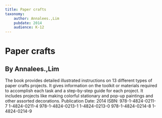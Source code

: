 ```yaml
---
title: Paper crafts
taxonomy:
	author: Annalees.,Lim
	pubdate: 2014
	audience: K-12
---
```

# Paper crafts
## By Annalees.,Lim

The book provides detailed illustrated instructions on 13 different types of paper crafts projects. It gives information on the toolkit or materials required to accomplish each task and a step-by-step guide for each project. It includes projects like making colorful stationary and pop-up paintings and other assorted decorations.
Publication Date: 2014
ISBN: 978-1-4824-0211-7 1-4824-0211-4 978-1-4824-0213-1 1-4824-0213-0 978-1-4824-0214-8 1-4824-0214-9